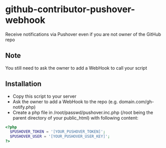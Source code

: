 github-contributor-pushover-webhook
===================================

Receive notifications via Pushover even if you are not owner of the GitHub repo

## Note

You still need to ask the owner to add a WebHook to call your script

## Installation

* Copy this script to your server
* Ask the owner to add a WebHook to the repo (e.g. domain.com/gh-notify.php)
* Create a php file in /root/passwd/pushover.inc.php (/root being the parent directory of your public_html) with following content: 


```php
<?php
  $PUSHOVER_TOKEN = '[YOUR_PUSHOVER_TOKEN]';
  $PUSHOVER_USER = '[YOUR_PUSHOVER_USER_KEY]';
?>

